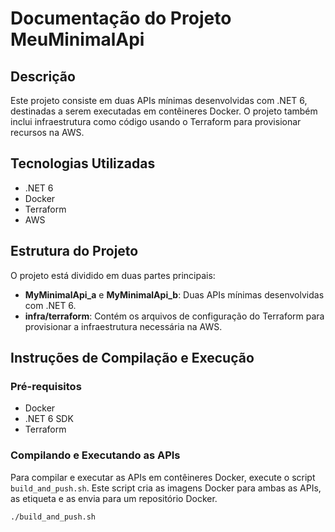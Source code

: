 # Documentação do Projeto MeuMinimalApi

## Descrição

Este projeto consiste em duas APIs mínimas desenvolvidas com .NET 6, destinadas a serem executadas em contêineres Docker. O projeto também inclui infraestrutura como código usando o Terraform para provisionar recursos na AWS.

## Tecnologias Utilizadas

- .NET 6
- Docker
- Terraform
- AWS

## Estrutura do Projeto

O projeto está dividido em duas partes principais:

- **MyMinimalApi_a** e **MyMinimalApi_b**: Duas APIs mínimas desenvolvidas com .NET 6.
- **infra/terraform**: Contém os arquivos de configuração do Terraform para provisionar a infraestrutura necessária na AWS.

## Instruções de Compilação e Execução

### Pré-requisitos

- Docker
- .NET 6 SDK
- Terraform

### Compilando e Executando as APIs

Para compilar e executar as APIs em contêineres Docker, execute o script `build_and_push.sh`. Este script cria as imagens Docker para ambas as APIs, as etiqueta e as envia para um repositório Docker.

```sh
./build_and_push.sh